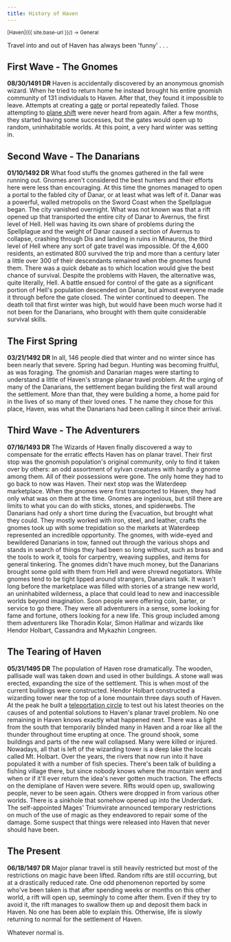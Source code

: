 ```yaml
---
title: History of Haven
---
```


<span style="font-size:smaller;">
  [Haven]({{ site.base-url }}/) -> General
</span>

Travel into and out of Haven has always been 'funny' . . .

## First Wave - The Gnomes
**08/30/1491 DR**  Haven is accidentally discovered  by an anonymous gnomish wizard.  When he tried to return home he instead brought his entire gnomish community of 131 individuals to Haven.  After that, they found it impossible to leave.  Attempts at creating a [gate](https://www.dndbeyond.com/spells/gate) or portal repeatedly failed.  Those attempting to [plane shift](https://www.dndbeyond.com/spells/plane-shift) were never heard from again.  After a few months, they started having some successes, but the gates would open up to random, uninhabitable worlds.  At this point, a very hard winter was setting in.

## Second Wave - The Danarians
**01/10/1492 DR**  What food stuffs the gnomes gathered in the fall were running out.  Gnomes aren't considered the best hunters and their efforts here were less than encouraging.  At this time the gnomes managed to open a portal to the fabled city of Danar, or at least what was left of it.  Danar was a powerful, walled metropolis on the Sword Coast when the Spellplague began.  The city vanished overnight.  What was not known was that a rift opened up that transported the entire city of Danar to Avernus, the first level of Hell.  Hell was having its own share of problems during the Spellplague and the weight of Danar caused a section of Avernus to collapse, crashing through Dis and landing in ruins in Minauros, the third level of Hell where any sort of gate travel was impossible.  Of the 4,600 residents, an estimated 800 survived the trip and more than a century later a little over 300 of their descendants remained when the gnomes found them.  There was a quick debate as to which location would give the best chance of survival.  Despite the problems with Haven, the alternative was, quite literally, Hell.  A battle ensued for control of the gate as a significant portion of Hell's population descended on Danar, but almost everyone made it through before the gate closed.  The winter continued to deepen.  The death toll that first winter was high, but would have been much worse had it not been for the Danarians, who brought with them quite considerable survival skills.

## The First Spring
**03/21/1492 DR**  In all, 146 people died that winter and no winter since has been nearly that severe.  Spring had begun. Hunting was becoming fruitful, as was foraging.  The gnomish and Danarian mages were starting to understand a little of Haven's strange planar travel problem.  At the urging of many of the Danarians, the settlement began building the first wall around the settlement.  More than that, they were building a home, a home paid for in the lives of so many of their loved ones. T he name they chose for this place, Haven, was what the Danarians had been calling it since their arrival.

## Third Wave - The Adventurers
**07/16/1493 DR**  The Wizards of Haven finally discovered a way to compensate for the erratic effects Haven has on planar travel.  Their first stop was the gnomish population's original community, only to find it taken over by others: an odd assortment of sylvan creatures with hardly a gnome among them.  All of their possessions were gone.  The only home they had to go back to now was Haven.  Their next stop was the Waterdeep marketplace.  When the gnomes were first transported to Haven, they had only what was on them at the time.  Gnomes are ingenious, but still there are limits to what you can do with sticks, stones, and spiderwebs.  The Danarians had only a short time during the Evacuation, but brought what they could.  They mostly worked with iron, steel, and leather, crafts the gnomes took up with some trepidation so the markets at Waterdeep represented an incredible opportunity.  The gnomes, with wide-eyed and bewildered Danarians in tow, fanned out through the various shops and stands in search of things they had been so long without, such as brass and the tools to work it, tools for carpentry, weaving supplies, and items for general tinkering.  The gnomes didn't have much money, but the Danarians brought some gold with them from Hell and were shrewd negotiators.  While gnomes tend to be tight lipped around strangers, Danarians talk.  It wasn't long before the marketplace was filled with stories of a strange new world, an uninhabited wilderness, a place that could lead to new and inaccessible worlds beyond imagination.  Soon people were offering coin, barter, or service to go there.  They were all adventurers in a sense, some looking for fame and fortune, others looking for a new life.  This group included among them adventurers like Thoradin Kolar, Simon Hallmar and wizards like Hendor Holbart, Cassandra and Mykazhin Longreen.

## The Tearing of Haven
**05/31/1495 DR**  The population of Haven rose dramatically.  The wooden, pallisade wall was taken down and used in other buildings.  A stone wall was erected, expanding the size of the settlement.  This is when most of the current buildings were constructed.  Hendor Holbart constructed a wizarding tower near the top of a lone mountain three days south of Haven.  At the peak he built a [teleportation circle](https://www.dndbeyond.com/spells/teleportation-circle) to test out his latest theories on the causes of and potential solutions to Haven's planar travel problem.  No one remaining in Haven knows exactly what happened next.  There was a light from the south that temporarily blinded many in Haven and a roar like all the thunder throughout time erupting at once.  The ground shook, some buildings and parts of the new wall collapsed.  Many were killed or injured.  Nowadays, all that is left of the wizarding tower is a deep lake the locals called Mt. Holbart.  Over the years, the rivers that now run into it have populated it with a number of fish species.  There's been talk of building a fishing village there, but since nobody knows where the mountain went and when or if it'll ever return the idea's never gotten much traction.  The effects on the demiplane of Haven were severe.  Rifts would open up, swallowing people, never to be seen again.  Others were dropped in from various other worlds.  There is a sinkhole that somehow opened up into the Underdark.  The self-appointed Mages' Triumvirate announced temporary restrictions on much of the use of magic as they endeavored to repair some of the damage.  Some suspect that things were released into Haven that never should have been.

## The Present
**06/18/1497 DR**  Major planar travel is still heavily restricted but most of the restrictions on magic have been lifted.  Random rifts are still occurring, but at a drastically reduced rate.  One odd phenomenon reported by some who've been taken is that after spending weeks or months on this other world, a rift will open up, seemingly to come after them.  Even if they try to avoid it, the rift manages to swallow them up and deposit them back in Haven.  No one has been able to explain this.  Otherwise, life is slowly returning to normal for the settlement of Haven.

Whatever normal is.

